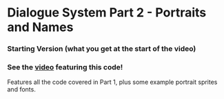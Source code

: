 # Dialogue System Part 2 - Portraits and Names
### Starting Version (what you get at the start of the video)
### See the [video](https://youtu.be/dZSXvX2aY_E) featuring this code!

Features all the code covered in Part 1, plus some example portrait sprites and fonts.
